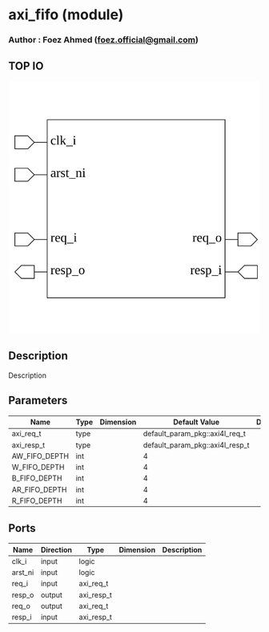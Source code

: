 # axi_fifo (module)

### Author : Foez Ahmed (foez.official@gmail.com)

## TOP IO
<img src="./axi_fifo_top.svg">

## Description
 Description

## Parameters
|Name|Type|Dimension|Default Value|Description|
|-|-|-|-|-|
|axi_req_t|type||default_param_pkg::axi4l_req_t||
|axi_resp_t|type||default_param_pkg::axi4l_resp_t||
|AW_FIFO_DEPTH|int||4||
|W_FIFO_DEPTH|int||4||
|B_FIFO_DEPTH|int||4||
|AR_FIFO_DEPTH|int||4||
|R_FIFO_DEPTH|int||4||

## Ports
|Name|Direction|Type|Dimension|Description|
|-|-|-|-|-|
|clk_i|input|logic|||
|arst_ni|input|logic|||
|req_i|input|axi_req_t|||
|resp_o|output|axi_resp_t|||
|req_o|output|axi_req_t|||
|resp_i|input|axi_resp_t|||
